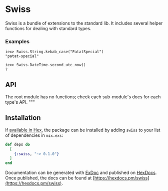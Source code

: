 # Swiss

Swiss is a bundle of extensions to the standard lib. It includes several helper
functions for dealing with standard types.

### Examples

    iex> Swiss.String.kebab_case("PatatSpecial")
    "patat-special"

    iex> Swiss.DateTime.second_utc_now()
    ?

## API

The root module has no functions; check each sub-module's docs for each type's
API.
"""

## Installation

If [available in Hex](https://hex.pm/docs/publish), the package can be installed
by adding `swiss` to your list of dependencies in `mix.exs`:

```elixir
def deps do
  [
    {:swiss, "~> 0.1.0"}
  ]
end
```

Documentation can be generated with [ExDoc](https://github.com/elixir-lang/ex_doc)
and published on [HexDocs](https://hexdocs.pm). Once published, the docs can
be found at [https://hexdocs.pm/swiss](https://hexdocs.pm/swiss).

